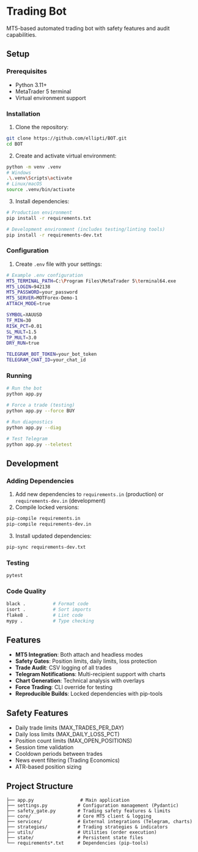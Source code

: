 # Trading Bot

MT5-based automated trading bot with safety features and audit capabilities.

## Setup

### Prerequisites

- Python 3.11+
- MetaTrader 5 terminal
- Virtual environment support

### Installation

1. Clone the repository:

```bash
git clone https://github.com/ellipti/BOT.git
cd BOT
```

2. Create and activate virtual environment:

```bash
python -m venv .venv
# Windows
.\.venv\Scripts\activate
# Linux/macOS
source .venv/bin/activate
```

3. Install dependencies:

```bash
# Production environment
pip install -r requirements.txt

# Development environment (includes testing/linting tools)
pip install -r requirements-dev.txt
```

### Configuration

1. Create `.env` file with your settings:

```bash
# Example .env configuration
MT5_TERMINAL_PATH=C:\Program Files\MetaTrader 5\terminal64.exe
MT5_LOGIN=942138
MT5_PASSWORD=your_password
MT5_SERVER=MOTForex-Demo-1
ATTACH_MODE=true

SYMBOL=XAUUSD
TF_MIN=30
RISK_PCT=0.01
SL_MULT=1.5
TP_MULT=3.0
DRY_RUN=true

TELEGRAM_BOT_TOKEN=your_bot_token
TELEGRAM_CHAT_ID=your_chat_id
```

### Running

```bash
# Run the bot
python app.py

# Force a trade (testing)
python app.py --force BUY

# Run diagnostics
python app.py --diag

# Test Telegram
python app.py --teletest
```

## Development

### Adding Dependencies

1. Add new dependencies to `requirements.in` (production) or `requirements-dev.in` (development)
2. Compile locked versions:

```bash
pip-compile requirements.in
pip-compile requirements-dev.in
```

3. Install updated dependencies:

```bash
pip-sync requirements-dev.txt
```

### Testing

```bash
pytest
```

### Code Quality

```bash
black .          # Format code
isort .          # Sort imports
flake8 .         # Lint code
mypy .           # Type checking
```

## Features

- **MT5 Integration**: Both attach and headless modes
- **Safety Gates**: Position limits, daily limits, loss protection
- **Trade Audit**: CSV logging of all trades
- **Telegram Notifications**: Multi-recipient support with charts
- **Chart Generation**: Technical analysis with overlays
- **Force Trading**: CLI override for testing
- **Reproducible Builds**: Locked dependencies with pip-tools

## Safety Features

- Daily trade limits (MAX_TRADES_PER_DAY)
- Daily loss limits (MAX_DAILY_LOSS_PCT)
- Position count limits (MAX_OPEN_POSITIONS)
- Session time validation
- Cooldown periods between trades
- News event filtering (Trading Economics)
- ATR-based position sizing

## Project Structure

```
├── app.py                 # Main application
├── settings.py           # Configuration management (Pydantic)
├── safety_gate.py        # Trading safety features & limits
├── core/                 # Core MT5 client & logging
├── services/             # External integrations (Telegram, charts)
├── strategies/           # Trading strategies & indicators
├── utils/                # Utilities (order execution)
├── state/                # Persistent state files
└── requirements*.txt     # Dependencies (pip-tools)
```
